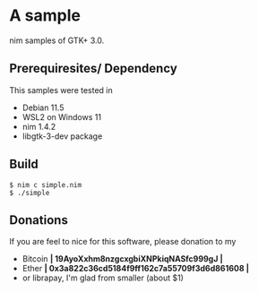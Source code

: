 A sample
=========================================================
nim samples of GTK+ 3.0.


Prerequiresites/ Dependency
--------------------------
This samples were tested in

- Debian 11.5
- WSL2 on Windows 11
- nim 1.4.2
- libgtk-3-dev package



Build
--------------------------

```shell
$ nim c simple.nim
$ ./simple
```



Donations
---------------------
If you are feel to nice for this software, please donation to my

- Bitcoin **| 19AyoXxhm8nzgcxgbiXNPkiqNASfc999gJ |**
- Ether **| 0x3a822c36cd5184f9ff162c7a55709f3d6d861608 |**
- or librapay, I'm glad from smaller (about $1)

<!-- vi: fdm=marker
  -->

